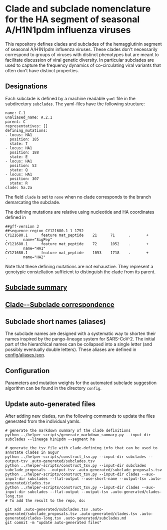 # Clade and subclade nomenclature for the HA segment of seasonal A/H1N1pdm influenza viruses

This repository defines clades and subclades of the hemagglutinin segment of seasonal A/H1N1pdm influenza viruses.
These clades don't necessarily correspond to groups of viruses with distinct phenotypes but are meant to facilitate discussion of viral genetic diversity.
In particular subclades are used to capture the frequency dynamics of co-circulating viral variants that often don't have distinct properties.


## Designations

Each subclade is defined by a machine readable `yaml` file in the subdirectory `subclades`.
The yaml-files have the following structure:
```
name: C.1
unaliased_name: A.2.1
parent: C
representatives: []
defining_mutations:
- locus: HA1
  position: 185
  state: T
- locus: HA1
  position: 188
  state: E
- locus: HA1
  position: 53
  state: Q
- locus: HA1
  position: 307
  state: R
clade: 5a.2a
```
The field `clade` is set to `none` when no clade corresponds to the branch demarcating the subclade.

The defining mutations are relative using nucleotide and HA coordinates defined in
```
##gff-version 3
##sequence-region CY121680.1 1 1752
CY121680.1      feature mat_peptide    21      71      .       +       .       name="SigPep"
CY121680.1      feature mat_peptide    72      1052    .       +       .       name="HA1"
CY121680.1      feature mat_peptide    1053    1718    .       +       .       name="HA2"
```
Note that these defining mutations are not exhaustive. They represent a genotypic constellation sufficient to distinguish the clade from its parent.

## [Subclade summary](.auto-generated/subclades.md)

## [Clade--Subclade correspondence](.auto-generated/subclades.md#clade----subclade-correspondence)

## Subclade short names (aliases)
The subclade names are designed with a systematic way to shorten their names inspired by the pango-lineage system for SARS-CoV-2.
The initial part of the hierarchical names can be collapsed into a single letter (and possibly eventually double letters).
These aliases are defined in [config/aliases.json](config/aliases.json).


## Configuration
Parameters and mutation weights for the automated subclade suggestion algorithm can be found in the directory `config`.

## Update auto-generated files
After adding new clades, run the following commands to update the files generated from the individual yamls.
```
# generate the markdown summary of the clade definitions
python ../helper-scripts/generate_markdown_summary.py --input-dir subclades --lineage h1n1pdm --segment ha

# generate the tsv file with clade-defining info that can be used to annotate clades in augur
python ../helper-scripts/construct_tsv.py --input-dir subclades --output-tsv .auto-generated/subclades.tsv
python ../helper-scripts/construct_tsv.py --input-dir subclades subclade_proposals --output-tsv .auto-generated/subclade_proposals.tsv
python ../helper-scripts/construct_tsv.py --input-dir clades --aux-input-dir subclades --flat-output --use-short-name --output-tsv .auto-generated/clades.tsv
python ../helper-scripts/construct_tsv.py --input-dir clades --aux-input-dir subclades --flat-output --output-tsv .auto-generated/clades-long.tsv
# To add the result to the repo, do:

git add .auto-generated/subclades.tsv .auto-generated/subclade_proposals.tsv .auto-generated/clades.tsv .auto-generated/clades-long.tsv .auto-generated/subclades.md
git commit -m "update auto-generated files"
```

